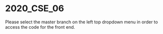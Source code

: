 # 2020_CSE_06
Please select the master branch on the left top dropdown menu in order to access the code for the front end.
